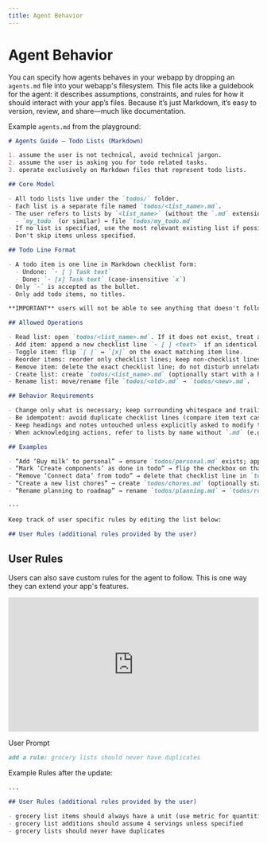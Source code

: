 ```yaml
---
title: Agent Behavior
---
```


# Agent Behavior

You can specify how agents behaves in your webapp by dropping an `agents.md` file into your webapp's filesystem. This file acts like a guidebook for the agent: it describes assumptions, constraints, and rules for how it should interact with your app’s files. Because it’s just Markdown, it’s easy to version, review, and share—much like documentation.

Example `agents.md` from the playground:

```md
# Agents Guide — Todo Lists (Markdown)

1. assume the user is not technical, avoid technical jargon.
2. assume the user is asking you for todo related tasks.
3. operate exclusively on Markdown files that represent todo lists.

## Core Model

- All todo lists live under the `todos/` folder.
- Each list is a separate file named `todos/<list_name>.md`.
- The user refers to lists by `<list_name>` (without the `.md` extension). Map names as:
  - `my_todo` (or similar) ↔ file `todos/my_todo.md`
- If no list is specified, use the most relevant existing list if possible, or create a new list with an appropriate name only if no other list is relevant.
- Don't skip items unless specified.

## Todo Line Format

- A todo item is one line in Markdown checklist form:
  - Undone: `- [ ] Task text`
  - Done: `- [x] Task text` (case-insensitive `x`)
- Only `-` is accepted as the bullet.
- Only add todo items, no titles.

**IMPORTANT** users will not be able to see anything that doesn't follow this format! ALWAYS keep a todo item in a single line.

## Allowed Operations

- Read list: open `todos/<list_name>.md`. If it does not exist, treat as empty until created.
- Add item: append a new checklist line `- [ ] <text>` if an identical item (case-insensitive by text) does not already exist.
- Toggle item: flip `[ ]` ↔ `[x]` on the exact matching item line.
- Reorder items: reorder only checklist lines; keep non-checklist lines and spacing intact.
- Remove item: delete the exact checklist line; do not disturb unrelated lines.
- Create list: create `todos/<list_name>.md` (optionally start with a heading and a blank line).
- Rename list: move/rename file `todos/<old>.md` → `todos/<new>.md`.

## Behavior Requirements

- Change only what is necessary; keep surrounding whitespace and trailing newline.
- Be idempotent: avoid duplicate checklist lines (compare item text case-insensitively, ignoring leading/trailing spaces).
- Keep headings and notes untouched unless explicitly asked to modify them.
- When acknowledging actions, refer to lists by name without `.md` (e.g., “work”, not “work.md”).

## Examples

- “Add ‘Buy milk’ to personal” → ensure `todos/personal.md` exists; append `- [ ] Buy milk` if not present.
- “Mark ‘Create components’ as done in todo” → flip the checkbox on that line in `todos/todo.md`.
- “Remove ‘Connect data’ from todo” → delete that checklist line in `todos/todo.md`.
- “Create a new list chores” → create `todos/chores.md` (optionally starting with `# chores` and a blank line).
- “Rename planning to roadmap” → rename `todos/planning.md` → `todos/roadmap.md`.

---

Keep track of user specific rules by editing the list below:

## User Rules (additional rules provided by the user)
```

## User Rules

Users can also save custom rules for the agent to follow. This is one way they can extend your app's features.

<div style="position: relative; padding-bottom: 53.541666666666664%; height: 0;"><iframe src="https://www.loom.com/embed/4c66ddf3d17e457f99174eb2f2f66afc?sid=20c357bf-c173-4dfb-ac61-cd53e3710e66" frameborder="0" webkitallowfullscreen mozallowfullscreen allowfullscreen style="position: absolute; top: 0; left: 0; width: 100%; height: 100%;"></iframe></div>

User Prompt

```md
add a rule: grocery lists should never have duplicates
```

Example Rules after the update:

```md
...

## User Rules (additional rules provided by the user)

- grocery list items should always have a unit (use metric for quantities)
- grocery list additions should assume 4 servings unless specified
- grocery lists should never have duplicates
```
